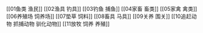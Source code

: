 [[01鱼类 渔民]]
[[02渔具 钓具]]
[[03钓鱼 捕鱼]]
[[04家畜 畜类]]
[[05家禽 禽类]]
[[06养殖场 饲养场]]
[[07垫草 饲料]]
[[08畜具 马具]]
[[09关养 围关]]
[[10追赶动物 抓捕动物 驯化动物]]
[[11放牧 饲养 养殖]]
